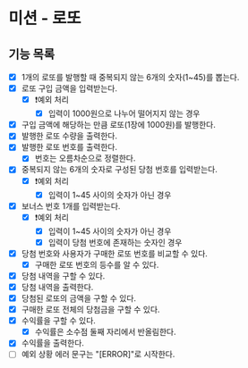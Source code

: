 # 미션 - 로또

## 기능 목록

- [x] 1개의 로또를 발행할 때 중복되지 않는 6개의 숫자(1~45)를 뽑는다.
- [x] 로또 구입 금액을 입력받는다.
  - [x] ❗️예외 처리
    - [x] 입력이 1000원으로 나누어 떨어지지 않는 경우
- [x] 구입 금액에 해당하는 만큼 로또(1장에 1000원)를 발행한다.
- [x] 발행한 로또 수량을 출력한다.
- [x] 발행한 로또 번호를 출력한다.
  - [x] 번호는 오름차순으로 정렬한다.
- [x] 중복되지 않는 6개의 숫자로 구성된 당첨 번호를 입력받는다.
  - [x] ❗️예외 처리
    - [x] 입력이 1~45 사이의 숫자가 아닌 경우
- [x] 보너스 번호 1개를 입력받는다.
  - [x] ❗️예외 처리
    - [x] 입력이 1~45 사이의 숫자가 아닌 경우
    - [x] 입력이 당첨 번호에 존재하는 숫자인 경우
- [x] 당첨 번호와 사용자가 구매한 로또 번호를 비교할 수 있다.
  - [x] 구매한 로또 번호의 등수를 알 수 있다.
- [x] 당첨 내역을 구할 수 있다.
- [x] 당첨 내역을 출력한다.
- [x] 당첨된 로또의 금액을 구할 수 있다.
- [x] 구매한 로또 전체의 당첨금을 구할 수 있다.
- [x] 수익률을 구할 수 있다.
  - [x] 수익률은 소수점 둘째 자리에서 반올림한다.
- [x] 수익률을 출력한다.
- [ ] 예외 상황 에러 문구는 "[ERROR]"로 시작한다.
